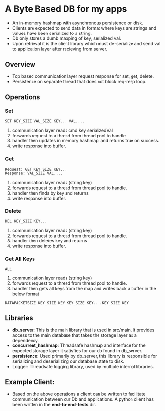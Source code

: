 # A Byte Based DB for my apps
- An in-memory hashmap with asynchronous persistence on disk.
- Clients are expected to send data in format where keys are strings and values have been serialized to a string. 
- Db only stores a dumb mapping of key, serialized val.
- Upon retrieval it is the client library which must de-serialize and send val to application layer after recieving from server.

## Overview
- Tcp based communication layer request response for set, get, delete.
- Persistence on separate thread that does not block req-resp  loop.

## Operations
### Set
```
SET KEY_SIZE VAL_SIZE KEY... VAL....
```
1. communication layer reads  cmd key serializedVal
2. forwards request to a thread from thread pool to handle.
3. handler then updates in memory hashmap, and returns true on success.
4. write response into buffer.

### Get
```
Request: GET KEY_SIZE KEY...
Response: VAL_SIZE VAL....
```
1. communication layer reads (string key)
2. forwards request to a thread from thread pool to handle.
3. handler then finds by key and returns
4. write response into buffer.
  
### Delete
```
DEL KEY_SIZE KEY...
```
1. communication layer reads (string key)
2. forwards request to a thread from thread pool to handle.
3. handler then deletes key and returns
4. write response into buffer.

### Get All Keys
```
ALL
```
1. communication layer reads (string key)
2. forwards request to a thread from thread pool to handle.
3. handler then gets all keys from the map and writes back a buffer in the below format
```
DATAPACKETSIZE KEY_SIZE KEY KEY_SIZE KEY....KEY_SIZE KEY
```

## Libraries
- **db_server**: This is the main library that is used in src/main. It provides access to the main database that takes the storage layer as a dependency.
- **concurrent_hashmap**: Threadsafe hashmap and interface for the expected storage layer it satisfies for our db found in db_server.
- **persistence**: Used primarily by db_server, this library is responsible for serializing and deserializing our database state to disk.
- Logger: Threadsafe logging library, used by multiple internal libraries.

## Example Client:
- Based on the above operations a client can be written to facilitate communication between our Db and applications. A python client has been written in the **end-to-end-tests** dir.
